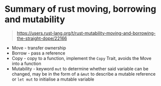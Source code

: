 # Summary of rust moving, borrowing and mutability

> https://users.rust-lang.org/t/rust-mutability-moving-and-borrowing-the-straight-dope/22166 

- Move - transfer ownership
- Borrow - pass a reference
- Copy - copy to a function, implement the `Copy` Trait, avoids the Move into a function
- Mutability - keyword `mut` to determine whether said variable can be changed, may be in the form of a `&mut` to describe  a mutable reference or `let mut` to initialise a mutable variable 